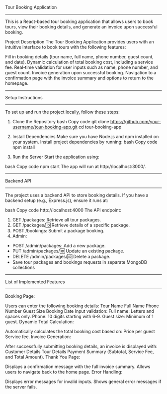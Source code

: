 Tour Booking Application
_____________________________
This is a React-based tour booking application that allows users to book tours, view their booking details, and generate an invoice upon successful booking.

Project Description
The Tour Booking Application provides users with an intuitive interface to book tours with the following features:

Fill in booking details (tour name, full name, phone number, guest count, and date).
Dynamic calculation of total booking cost, including a service fee.
Real-time validation for user inputs such as name, phone number, and guest count.
Invoice generation upon successful booking.
Navigation to a confirmation page with the invoice summary and options to return to the homepage.


____________________
Setup Instructions
___________________
To set up and run the project locally, follow these steps:

1. Clone the Repository
    bash
    Copy code
     git clone https://github.com/your-username/tour-booking-app.git
     cd tour-booking-app

3. Install Dependencies
   Make sure you have Node.js and npm installed on your system. Install project dependencies by running:
   bash
   Copy code
   npm install
   
4. Run the Server
   Start the application using:

bash
Copy code
npm start
The app will run at http://localhost:3000/.
__________________________
Backend API 
_________________________
The project uses a backend API to store booking details. If you have a backend setup (e.g., Express.js), ensure it runs at:

bash
Copy code
http://localhost:4000
The API endpoint:
 1. GET /packages: Retrieve all tour packages.
 2. GET /packages/:id: Retrieve details of a specific package.
 3. POST /bookings: Submit a package booking.
 4. Admin:
 - POST /admin/packages: Add a new package.
 - PUT /admin/packages/:id: Update an existing package.
 - DELETE /admin/packages/:id: Delete a package.
- Save tour packages and bookings requests in separate MongoDB collections



___________________________
List of Implemented Features
___________________________
Booking Page:

Users can enter the following booking details:
Tour Name
Full Name
Phone Number
Guest Size
Booking Date
Input validation:
Full name: Letters and spaces only.
Phone: 10 digits starting with 6-9.
Guest size: Minimum of 1 guest.
Dynamic Total Calculation:

Automatically calculates the total booking cost based on:
Price per guest
Service fee.
Invoice Generation:

After successfully submitting booking details, an invoice is displayed with:
Customer Details
Tour Details
Payment Summary (Subtotal, Service Fee, and Total Amount).
Thank You Page:

Displays a confirmation message with the full invoice summary.
Allows users to navigate back to the home page.
Error Handling:

Displays error messages for invalid inputs.
Shows general error messages if the server fails.
